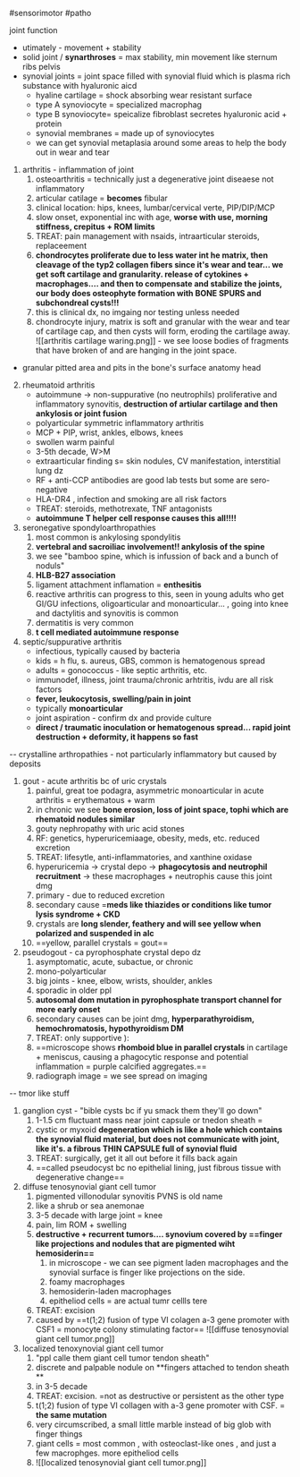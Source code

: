 #sensorimotor 
#patho 

joint function 
- utimately - movement + stability 
- solid joint / **synarthroses** = max stability, min movement like sternum ribs pelvis
- synovial joints = joint space filled with synovial fluid which is plasma rich substance with hyaluronic aicd
	- hyaline cartilage = shock absorbing wear resistant surface
	- type A synoviocyte = specialized macrophag
	- type B synoviocyte= speicalize fibroblast secretes hyaluronic acid + protein  
	- synovial membranes = made up of synoviocytes 
	- we can get synovial metaplasia around some areas to help the body out in wear and tear 

1. arthritis - inflammation of joint
	1. osteoarthritis = technically just a degenerative joint diseaese not inflammatory 
	2. articular catilage = **becomes** fibular
	3. clinical location: hips, knees, lumbar/cervical verte, PIP/DIP/MCP
	4. slow onset, exponential inc with age, **worse with use, morning stiffness, crepitus + ROM limits**
	5. TREAT: pain management with nsaids, intraarticular steroids, replaceement
	6. **chondrocytes proliferate due to less water int he matrix, then cleavage of the typ2 collagen fibers since it's wear and tear... we get soft cartilage and granularity. release of cytokines + macrophages.... and then to compensate and stabilize the joints, our body does osteophyte formation with BONE SPURS and subchondreal cysts!!!**
	7. this is clinical dx, no imgaing nor testing unless needed
	8. chondrocyte injury, matrix is soft and granular with the wear and tear of cartilage cap, and then cysts will form, eroding the cartilage away. 
![[arthritis cartilage waring.png]] - we see loose bodies of fragments that have broken of and are hanging in the joint space. 
- granular pitted area and pits in the bone's surface anatomy head 
2. rheumatoid arthritis
	- autoimmune -> non-suppurative (no neutrophils) proliferative and inflammatory synovitis, **destruction of artiular cartilage and then ankylosis or joint fusion**
	- polyarticular symmetric inflammatory arthritis
	- MCP + PIP, wrist, ankles, elbows, knees
	- swollen warm painful 
	- 3-5th decade, W>M 
	- extraarticular finding s= skin nodules, CV manifestation, interstitial lung dz 
	- RF + anti-CCP antibodies are good lab tests but some are sero-negative
	- HLA-DR4 , infection and smoking are all risk factors 
	- TREAT: steroids, methotrexate, TNF antagonists
	- **autoimmune T helper cell response causes this all!!!!** 
3. seronegative spondyloarthropathies
	1. most common is ankylosing spondylitis
	2. **vertebral and sacroiliac involvement!! ankylosis of the spine**
	3. we see "bamboo spine, which is infussion of back and a bunch of noduls"
	4. **HLB-B27 association** 
	5. ligament attachment inflamation = **enthesitis**
	6. reactive arthritis can progress to this, seen in young adults who get GI/GU infections, oligoarticular and monoarticular... , going into knee and dactylitis and synovitis is common 
	7. dermatitis is very common 
	8. **t cell mediated autoimmune response**
4. septic/suppurative arthritis
	- infectious, typically caused by bacteria 
	- kids = h flu, s. aureus, GBS, common is hematogenous spread
	- adults = gonococcus - like septic arthritis, etc. 
	- immunodef, illness, joint trauma/chronic arhtritis, ivdu are all risk factors
	- **fever, leukocytosis, swelling/pain in joint**
	- typically **monoarticular**
	- joint aspiration - confirm dx and provide culture 
	- **direct / traumatic inoculation or hematogenous spread... rapid joint destruction + deformity, it happens so fast**

--
crystalline arthropathies - not particularly inflammatory but caused by deposits
1. gout - acute arthritis bc of uric crystals
	1. painful, great toe podagra, asymmetric monoarticular in acute arthritis = erythematous + warm 
	2. in chronic we see **bone erosion, loss of joint space, tophi which are rhematoid nodules similar**
	3. gouty nephropathy with uric acid stones
	4. RF: genetics, hyperuricemiaage, obesity, meds, etc. reduced excretion
	5. TREAT: lifesytle, anti-inflammatories, and xanthine oxidase
	6. hyperuricemia -> crystal depo -> **phagocytosis and neutrophil recruitment** -> these macrophages + neutrophis cause this joint dmg
	7. primary - due to reduced excretion 
	8. secondary cause =**meds like thiazides or conditions like tumor lysis syndrome + CKD**
	9. crystals are **long slender, feathery and will see yellow when polarized and suspended in alc**
	10. ==yellow, parallel crystals = gout== 
2. pseudogout - ca pyrophosphate crystal depo dz
	1. asymptomatic, acute, subactue, or chronic
	2. mono-polyarticular 
	3. big joints - knee, elbow, wrists, shoulder, ankles
	4. sporadic in older ppl 
	5. **autosomal dom mutation in pyrophosphate transport channel for more early onset**
	6. secondary causes can be joint dmg, **hyperparathyroidism, hemochromatosis, hypothyroidism DM**
	7. TREAT: only supportive ): 
	8. ==microscope shows **rhomboid blue in parallel crystals** in cartilage + meniscus, causing a phagocytic response and potential inflammation = purple calcified aggregates.==
	9. radiograph image = we see spread on imaging

--
tmor like stuff
1. ganglion cyst - "bible cysts bc if yu smack them they'll go down"
	1. 1-1.5 cm fluctuant mass near joint capsule or tnedon sheath = 
	2. cystic or myxoid **degeneration which is like a hole which contains the synovial fluid material, but does not communicate with joint, like it's. a fibrous THIN CAPSULE full of synovial fluid**
	3. TREAT: surgically, get it all out before it fills back again
	4. ==called pseudocyst bc no epithelial lining, just fibrous tissue with degenerative change==
2. diffuse tenosynovial giant cell tumor 
	1. pigmented villonodular synovitis PVNS is old name
	2. like a shrub or sea anemonae
	3. 3-5 decade with large joint = knee
	4. pain, lim ROM + swelling 
	5. **destructive + recurrent tumors.... synovium covered by  ==finger like projections and nodules that are pigmented wiht hemosiderin==**
		1. in microscope - we can see pigment laden macrophages and the synovial surface is finger like projections on the side. 
		2. foamy macrophages
		3. hemosiderin-laden macrophages
		4. epitheliod cells = are actual tumr cellls tere 
	6. TREAT: excision 
	7. caused by ==t(1;2) fusion of type VI colagen a-3 gene promoter with CSF1 = monocyte colony stimulating factor== ![[diffuse tenosynovial giant cell tumor.png]]
3. localized tenoxynovial giant cell tumor
	1. "ppl calle them giant cell tumor tendon sheath"
	2. discrete and palpable nodule on **fingers attached to tendon sheath **
	3. in 3-5 decade
	4. TREAT: excision. =not as destructive or persistent as the other type 
	5. t(1;2) fusion of type VI collagen with a-3 gene promoter with CSF. = **the same mutation**
	6. very circumscribed, a small little marble instead of big glob with finger things
	7. giant cells = most common , with osteoclast-like ones , and just a few macrophges. more epitheliod cells 
	8. ![[localized tenosynovial giant cell tumor.png]]